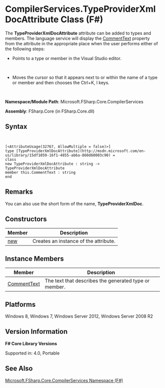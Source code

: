 # CompilerServices.TypeProviderXmlDocAttribute Class (F#)

The **TypeProviderXmlDocAttribute** attribute can be added to types and members. The language service will display the [CommentText](http://msdn.microsoft.com/en-us/library/d154bea8-e774-40dc-88c0-072d14f277f8) property from the attribute in the appropriate place when the user  performs either of the following steps:


- Points to a type or member in the Visual Studio editor.
<br />

- Moves the cursor so that it appears next to or within the name of a type or member and then chooses the Ctrl+K, I keys.
<br />

**Namespace/Module Path**: Microsoft.FSharp.Core.CompilerServices

**Assembly**: FSharp.Core (in FSharp.Core.dll)


## Syntax


```


[<AttributeUsage(32767, AllowMultiple = false)>]
type [TypeProviderXmlDocAttribute](http://msdn.microsoft.com/en-us/library/15df1059-16f1-4855-ab6a-860d60003c90) =
class
new TypeProviderXmlDocAttribute : string -> TypeProviderXmlDocAttribute
member this.CommentText : string
end

```



## Remarks
You can also use the short form of the name, **TypeProviderXmlDoc**.


## Constructors


|Member|Description|
|------|-----------|
|[new](http://msdn.microsoft.com/en-us/library/73324681-a597-444c-8e5b-9f115b768534)|Creates an instance of the attribute.|

## Instance Members


|Member|Description|
|------|-----------|
|[CommentText](http://msdn.microsoft.com/en-us/library/d154bea8-e774-40dc-88c0-072d14f277f8)|The text that describes the generated type or member.|

## Platforms
Windows 8, Windows 7, Windows Server 2012, Windows Server 2008 R2


## Version Information
**F# Core Library Versions**

Supported in: 4.0, Portable




## See Also
[Microsoft.FSharp.Core.CompilerServices Namespace &#40;F&#35;&#41;](Microsoft.FSharp.Core.CompilerServices-Namespace-%28FSharp%29.md)

